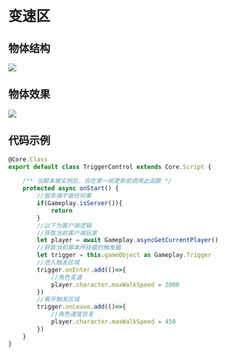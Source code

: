 # 变速区

## 物体结构

![](https://wstatic-a1.233leyuan.com/productdocs/static/boxcn7aC6S8nr1ZgpCKFBqwmdTf.png)

## 物体效果

![](https://wstatic-a1.233leyuan.com/productdocs/static/boxcn3hTcwS7akCI23BIFUIaUTg.gif)

## 代码示例

```ts
@Core.Class
export default class TriggerControl extends Core.Script {

    /** 当脚本被实例后，会在第一帧更新前调用此函数 */
    protected async onStart() {
        //服务端不做任何事
        if(Gameplay.isServer()){
            return
        }
        //以下为客户端逻辑
        //获取当前客户端玩家
        let player = await Gameplay.asyncGetCurrentPlayer()
        //获取当前脚本所挂载的触发器
        let trigger = this.gameObject as Gameplay.Trigger
        //进入触发区域
        trigger.onEnter.add(()=>{
            //角色变速
            player.character.maxWalkSpeed = 2000
        })
        //离开触发区域
        trigger.onLeave.add(()=>{
            //角色速度恢复
            player.character.maxWalkSpeed = 450
        })
    }
}
```
